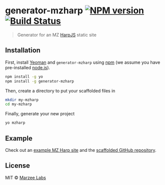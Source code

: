 # generator-mzharp [![NPM version][npm-image]][npm-url] [![Build Status][travis-image]][travis-url]
> Generator for an MZ [HarpJS](https://harpjs.com/) static site

## Installation

First, install [Yeoman](http://yeoman.io) and `generator-mzharp` using [npm](https://www.npmjs.com/) (we assume you have pre-installed [node.js](https://nodejs.org/)).

```bash
npm install -g yo
npm install -g generator-mzharp
```

Then, create a directory to put your scaffolded files in

```bash
mkdir my-mzharp
cd my-mzharp
```

Finally, generate your new project

```bash
yo mzharp
```

## Example

Check out an [example MZ Harp site](http://mzharp.marzeelabs.org) and the [scaffolded GitHub repository](https://github.com/marzeelabs/mzharp).

## License

MIT © [Marzee Labs](http://marzeelabs.org)


[npm-image]: https://badge.fury.io/js/generator-mzharp.svg
[npm-url]: https://npmjs.org/package/generator-mzharp
[travis-image]: https://travis-ci.org/marzeelabs/generator-mzharp.svg?branch=master
[travis-url]: https://travis-ci.org/marzeelabs/generator-mzharp
